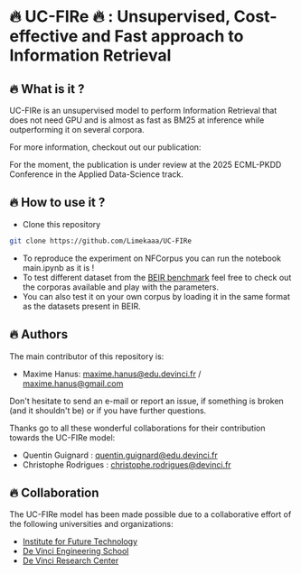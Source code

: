 #  :fire: UC-FIRe :fire: : Unsupervised, Cost-effective and Fast approach to Information Retrieval

## :fire: What is it ? 

UC-FIRe is an unsupervised model to perform Information Retrieval that does not need GPU and is almost as fast as BM25 at inference while outperforming it on several corpora.

For more information, checkout out our publication:

For the moment, the publication is under review at the 2025 ECML-PKDD Conference in the Applied Data-Science track. 

## :fire: How to use it ? 

- Clone this repository
```bash
git clone https://github.com/Limekaaa/UC-FIRe
```

- To reproduce the experiment on NFCorpus you can run the notebook main.ipynb as it is !
- To test different dataset from the <a href = "https://github.com/beir-cellar">BEIR benchmark</a> feel free to check out the corporas available and play with the parameters.
- You can also test it on your own corpus by loading it in the same format as the datasets present in BEIR.

## :fire: Authors

The main contributor of this repository is:

- Maxime Hanus: maxime.hanus@edu.devinci.fr / maxime.hanus@gmail.com

Don't hesitate to send an e-mail or report an issue, if something is broken (and it shouldn't be) or if you have further questions.

Thanks go to all these wonderful collaborations for their contribution towards the UC-FIRe model:

- Quentin Guignard : quentin.guignard@edu.devinci.fr
- Christophe Rodrigues : christophe.rodrigues@devinci.fr

## :fire: Collaboration 

The UC-FIRe model has been made possible due to a collaborative effort of the following universities and organizations:

- <a href = "https://ift.devinci.fr/">Institute for Future Technology</a>
- <a href = "https://www.esilv.fr/">De Vinci Engineering School</a>
- <a href = "https://www.devinci.fr/research-center/">De Vinci Research Center</a>



